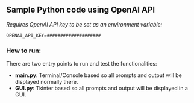 ## Sample Python code using OpenAI API

*Requires OpenAI API key to be set as an environment variable:*

```
OPENAI_API_KEY=####################
```

### How to run:

There are two entry points to run and test the functionalities:

- **main.py**: Terminal/Console based so all prompts and output will be displayed normally there.
- **GUI.py**: Tkinter based so all prompts and output will be displayed in a GUI.

